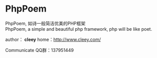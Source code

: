 # PhpPoem
PhpPoem, 如诗一般简洁优美的PHP框架       
PhpPoem, a simple and beautiful php framework, php will be like poet.



author： **cleey**
home：http://www.cleey.com/

Communicate QQ群：137951449
